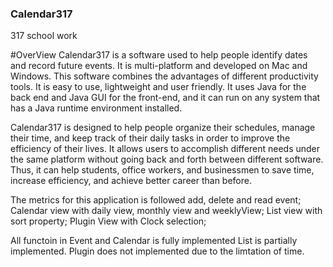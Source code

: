 ### Calendar317
317 school work

#OverView
Calendar317 is a software used to help people identify dates and record future events. It is multi-platform and developed on Mac and Windows. This software combines the advantages of different productivity tools. It is easy to use, lightweight and user friendly. It uses Java for the back end and Java GUI for the front-end, and it can run on any system that has a Java runtime environment installed. 

Calendar317 is designed to help people organize their schedules, manage their time, and keep track of their daily tasks in order to improve the efficiency of their lives. It allows users to accomplish different needs under the same platform without going back and forth between different software. Thus, it can help students, office workers, and businessmen to save time, increase efficiency, and achieve better career than before.

The metrics for this application is followed
add, delete and read event;
Calendar view with daily view, monthly view and weeklyView; 
List view with sort property;
Plugin View with Clock selection;

All functoin in Event and Calendar is fully implemented
List is partially implemented.
Plugin does not implemented due to the limtation of time.
